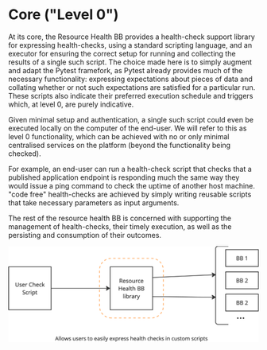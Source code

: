 # Core ("Level 0")

At its core, the Resource Health BB provides a health-check support library for expressing health-checks, using a standard scripting language, and an executor for ensuring the correct setup for running and collecting the results of a single such script. The choice made here is to simply augment and adapt the Pytest framefork, as Pytest already provides much of the necessary functionality: expressing expectations about pieces of data and collating whether or not such expectations are satisfied for a particular run. These scripts also indicate their preferred execution schedule and triggers which, at level 0, are purely indicative.

Given minimal setup and authentication, a single such script could even be executed locally on the computer of the end-user. We will refer to this as level 0 functionality, which can be achieved with no or only minimal centralised services on the platform (beyond the functionality being checked).

For example, an end-user can run a health-check script that checks that a published application endpoint is responding much the same way they would issue a ping command to check the uptime of another host machine.
"code free" health-checks are achieved by simply writing reusable scripts that take necessary parameters as input arguments.

The rest of the resource health BB is concerned with supporting the management of health-checks, their timely execution, as well as the persisting and consumption of their outcomes.

![Level 0 Health Resourch BB allows users to easily express health checks in custom scripts](level-0.png)